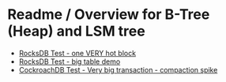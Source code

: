 # Readme / Overview for B-Tree (Heap) and LSM tree 

* [RocksDB Test - one VERY hot block](Rocky-Test-one-VERY-hot-block.md)
* [RocksDB Test - big table demo](rocksdb-big-table-demo.md)
* [CockroachDB Test - Very big transaction - compaction spike](crdb-compaction-spike.md)


